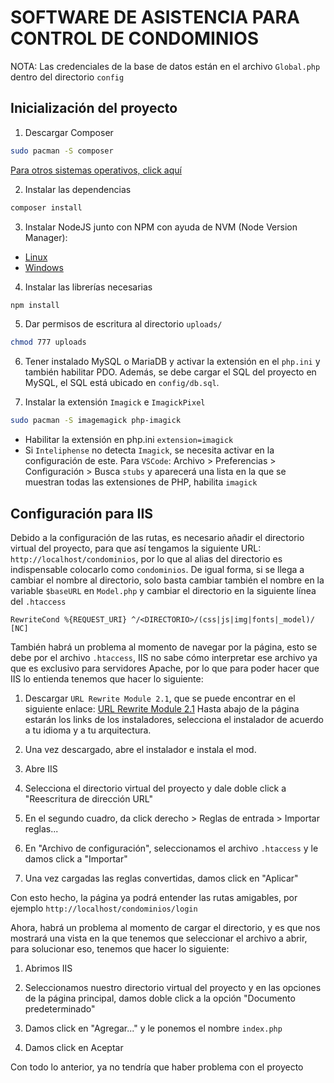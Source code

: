 # SOFTWARE DE ASISTENCIA PARA CONTROL DE CONDOMINIOS

NOTA: Las credenciales de la base de datos están en el archivo `Global.php` dentro del directorio `config`

## Inicialización del proyecto

1. Descargar Composer

```bash
sudo pacman -S composer
```

[Para otros sistemas operativos, click aquí](https://getcomposer.org/download/)

2. Instalar las dependencias

```bash
composer install
```

3. Instalar NodeJS junto con NPM con ayuda de NVM (Node Version Manager):

- [Linux](https://github.com/nvm-sh/nvm)
- [Windows](https://github.com/coreybutler/nvm-windows)

4. Instalar las librerías necesarias

```bash
npm install
```

5. Dar permisos de escritura al directorio `uploads/`

```bash
chmod 777 uploads
```

6. Tener instalado MySQL o MariaDB y activar la extensión en el `php.ini` y también habilitar PDO. Además, se debe cargar el SQL del proyecto en MySQL, el SQL está ubicado en `config/db.sql`.

7. Instalar la extensión `Imagick` e `ImagickPixel`

```bash
sudo pacman -S imagemagick php-imagick
```

- Habilitar la extensión en php.ini `extension=imagick`
- Si `Inteliphense` no detecta `Imagick`, se necesita activar en la configuración de este. Para `VSCode`: Archivo > Preferencias > Configuración > Busca `stubs` y aparecerá una lista en la que se muestran todas las extensiones de PHP, habilita `imagick`

## Configuración para IIS

Debido a la configuración de las rutas, es necesario añadir el directorio virtual del proyecto, para que así tengamos la siguiente URL: `http://localhost/condominios`, por lo que al alias del directorio es indispensable colocarlo como `condominios`. De igual forma, si se llega a cambiar el nombre al directorio, solo basta cambiar también el nombre en la variable `$baseURL` en `Model.php` y cambiar el directorio en la siguiente línea del `.htaccess`

```.htaccess
RewriteCond %{REQUEST_URI} ^/<DIRECTORIO>/(css|js|img|fonts|_model)/ [NC]
```

También habrá un problema al momento de navegar por la página, esto se debe por el archivo `.htaccess`, IIS no sabe cómo interpretar ese archivo ya que es exclusivo para servidores Apache, por lo que para poder hacer que IIS lo entienda tenemos que hacer lo siguiente:

1. Descargar `URL Rewrite Module 2.1`, que se puede encontrar en el siguiente enlace: [URL Rewrite Module 2.1](https://www.iis.net/downloads/microsoft/url-rewrite) Hasta abajo de la página estarán los links de los instaladores, selecciona el instalador de acuerdo a tu idioma y a tu arquitectura.

2. Una vez descargado, abre el instalador e instala el mod.

3. Abre IIS

4. Selecciona el directorio virtual del proyecto y dale doble click a "Reescritura de dirección URL"

5. En el segundo cuadro, da click derecho > Reglas de entrada > Importar reglas...

6. En "Archivo de configuración", seleccionamos el archivo `.htaccess` y le damos click a "Importar"

7. Una vez cargadas las reglas convertidas, damos click en "Aplicar"

Con esto hecho, la página ya podrá entender las rutas amigables, por ejemplo `http://localhost/condominios/login`

Ahora, habrá un problema al momento de cargar el directorio, y es que nos mostrará una vista en la que tenemos que seleccionar el archivo a abrir, para solucionar eso, tenemos que hacer lo siguiente:

1. Abrimos IIS

2. Seleccionamos nuestro directorio virtual del proyecto y en las opciones de la página principal, damos doble click a la opción "Documento predeterminado"

3. Damos click en "Agregar..." y le ponemos el nombre `index.php`

4. Damos click en Aceptar

Con todo lo anterior, ya no tendría que haber problema con el proyecto
